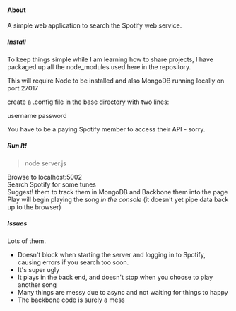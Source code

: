 #### About
A simple web application to search the Spotify web service.

##### Install
To keep things simple while I am learning how to share projects, I have packaged up all the node_modules used here in the repository.

This will require Node to be installed and also MongoDB running locally on port 27017

create a .config file in the base directory with two lines:

username
password

You have to be a paying Spotify member to access their API - sorry.

##### Run It!
> node server.js

Browse to localhost:5002  
Search Spotify for some tunes  
Suggest! them to track them in MongoDB and Backbone them into the page  
Play will begin playing the song _in the console_ (it doesn't yet pipe data back up to the browser)  

##### Issues
Lots of them.

* Doesn't block when starting the server and logging in to Spotify, causing errors if you search too soon.
* It's super ugly
* It plays in the back end, and doesn't stop when you choose to play another song
* Many things are messy due to async and not waiting for things to happy
* The backbone code is surely a mess
